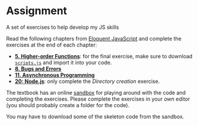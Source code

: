 # Assignment

A set of exercises to help develop my JS skills

Read the following chapters from [Eloquent JavaScript](https://eloquentjavascript.net/index.html) and complete the exercises at the end of each chapter:

- **[5. Higher-order Functions](https://eloquentjavascript.net/05_higher_order.html)**: for the final exercise, make sure to download [`scripts.js`](https://eloquentjavascript.net/code/scripts.js) and import it into your code.
- **[8. Bugs and Errors](https://eloquentjavascript.net/08_error.html)**
- **[11. Asynchronous Programming](https://eloquentjavascript.net/11_async.html)**
- **[20: Node.js](https://eloquentjavascript.net/20_node.html)**: only complete the _Directory creation_ exercise.

The textbook has an online [sandbox](https://eloquentjavascript.net/code/) for playing around with the code and completing the exercises.
Please complete the exercises in your _own_ editor (you should probably create a folder for the code).

You may have to download some of the skeleton code from the sandbox.

